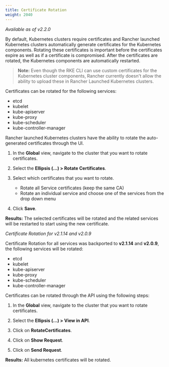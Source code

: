 ```yaml
---
title: Certificate Rotation
weight: 2040
---
```


_Available as of v2.2.0_

By default, Kubernetes clusters require certificates and Rancher launched Kubernetes clusters automatically generate  certificates for the Kubernetes components. Rotating these certificates is important before the certificates expire as well as if a certificate is compromised. After the certificates are rotated, the Kubernetes components are automatically restarted.

> **Note:** Even though the RKE CLI can use custom certificates for the Kubernetes cluster components, Rancher currently doesn't allow the ability to upload these in Rancher Launched Kubernetes clusters.

Certificates can be rotated for the following services:

- etcd
- kubelet
- kube-apiserver
- kube-proxy
- kube-scheduler
- kube-controller-manager

Rancher launched Kubernetes clusters have the ability to rotate the auto-generated certificates through the UI.

1. In the **Global** view, navigate to the cluster that you want to rotate certificates.

2. Select the **Ellipsis (...) > Rotate Certificates**.

3. Select which certificates that you want to rotate.

   * Rotate all Service certificates (keep the same CA)
   * Rotate an individual service and choose one of the services from the drop down menu

4. Click **Save**.

**Results:** The selected certificates will be rotated and the related services will be restarted to start using the new certificate.

_Certificate Rotation for v2.1.14 and v2.0.9_

Certificate Rotation for all services was backported to **v2.1.14** and **v2.0.9**, the following services will be rotated:

- etcd
- kubelet
- kube-apiserver
- kube-proxy
- kube-scheduler
- kube-controller-manager

Certificates can be rotated through the API using the following steps:

1. In the **Global** view, navigate to the cluster that you want to rotate certificates.

2. Select the **Ellipsis (...) > View in API**.

3. Click on **RotateCertificates**.

4. Click on **Show Request**.

5. Click on **Send Request**.

**Results:** All kubernetes certificates will be rotated.
